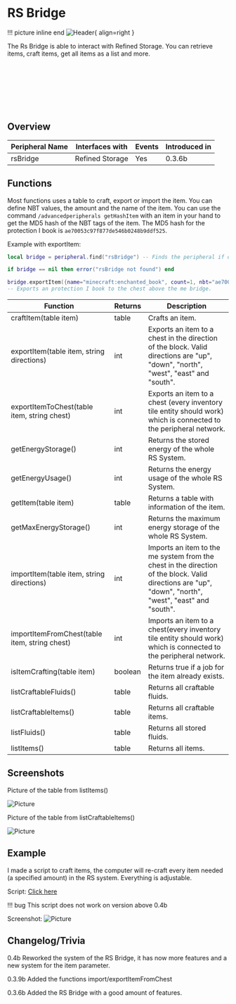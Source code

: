 # RS Bridge

!!! picture inline end
    ![Header](https://srendi.de/wp-content/uploads/2021/04/RS-Bridge.png){ align=right }

The Rs Bridge is able to interact with Refined Storage.
You can retrieve items, craft items, get all items as a list and more.

<br><br><br><br><br><br>

## Overview

| Peripheral Name | Interfaces with | Events | Introduced in |
| --------------- | --------------- | ------ | ------------- |
| rsBridge        | Refined Storage | Yes    | 0.3.6b        |

## Functions

Most functions uses a table to craft, export or import the item. You can define NBT values, the amount and the name of the item.
You can use the command `/advancedperipherals getHashItem` with an item in your hand to get the MD5 hash of the NBT tags of the item. The MD5 hash for the protection I book is `ae70053c97f877de546b0248b9ddf525`.

Example with exportItem:

```lua
local bridge = peripheral.find("rsBridge") -- Finds the peripheral if one is connected

if bridge == nil then error("rsBridge not found") end

bridge.exportItem({name="minecraft:enchanted_book", count=1, nbt="ae70053c97f877de546b0248b9ddf525"}, "UP")
-- Exports an protection I book to the chest above the me bridge.
```

| Function                                      | Returns | Description                                                                                                                                            |
| --------------------------------------------- | ------- | ------------------------------------------------------------------------------------------------------------------------------------------------------ |
| craftItem(table item)                         | table   | Crafts an item.                                                                                                                                        |
| exportItem(table item, string directions)     | int     | Exports an item to a chest in the direction of the block. Valid directions are "up", "down", "north", "west", "east" and "south".                      |
| exportItemToChest(table item, string chest)   | int     | Exports an item to a chest (every inventory tile entity should work) which is connected to the peripheral network.                                     |
| getEnergyStorage()                            | int     | Returns the stored energy of the whole RS System.                                                                                                      |
| getEnergyUsage()                              | int     | Returns the energy usage of the whole RS System.                                                                                                       |
| getItem(table item)                           | table   | Returns a table with information of the item.                                                                                                          |
| getMaxEnergyStorage()                         | int     | Returns the maximum energy storage of the whole RS System.                                                                                             |
| importItem(table item, string directions)     | int     | Imports an item to the me system from the chest in the direction of the block. Valid directions are "up", "down", "north", "west", "east" and "south". |
| importItemFromChest(table item, string chest) | int     | Imports an item to a chest(every inventory tile entity should work) which is connected to the peripheral network.                                      |
| isItemCrafting(table item)                    | boolean | Returns true if a job for the item already exists.                                                                                                     |
| listCraftableFluids()                         | table   | Returns all craftable fluids.                                                                                                                          |
| listCraftableItems()                          | table   | Returns all craftable items.                                                                                                                           |
| listFluids()                                  | table   | Returns all stored fluids.                                                                                                                             |
| listItems()                                   | table   | Returns all items.                                                                                                                                     |

## Screenshots

Picture of the table from listItems()

![Picture](https://srendi.de/wp-content/uploads/2021/02/Bild_2021-02-05_234200.png)

Picture of the table from listCraftableItems()

![Picture](https://srendi.de/wp-content/uploads/2021/02/Bild_2021-02-05_234048.png)

## Example

I made a script to craft items, the computer will re-craft every item needed (a specified amount) in the RS system. Everything is adjustable.

Script: [Click here](https://gist.github.com/Seniorendi/26bd8ecaec400146f2e38790faceead8)

!!! bug
    This script does not work on version above 0.4b

Screenshot:
![Picture](https://srendi.de/wp-content/uploads/2021/02/Bild_2021-02-05_233915.png)

## Changelog/Trivia

0.4b
Reworked the system of the RS Bridge, it has now more features and a new system for the item parameter.

0.3.9b
Added the functions import/exportItemFromChest

0.3.6b
Added the RS Bridge with a good amount of features.
